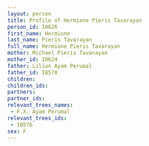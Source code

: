 ```yaml
---
layout: person
title: Profile of Hermione Pieris Tavarayan
person_id: I0626
first_name: Hermione
last_name: Pieris Tavarayan
full_name: Hermione Pieris Tavarayan
mother: Michael Pieris Tavarayan
mother_id: I0624
father: Lilian Ayam Perumal
father_id: I0578
children:
children_ids:
partners:
partner_ids:
relevant_trees_names:
 - F.X. Ayam Perumal
relevant_trees_ids:
 - I0576
sex: F
---
```


